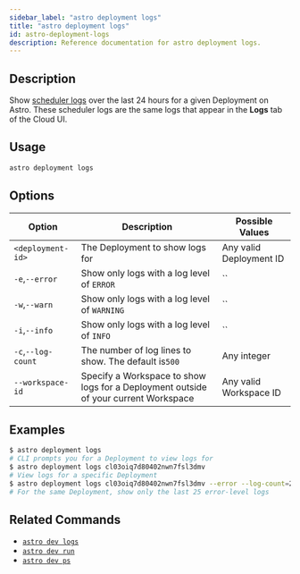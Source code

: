 ```yaml
---
sidebar_label: "astro deployment logs"
title: "astro deployment logs"
id: astro-deployment-logs
description: Reference documentation for astro deployment logs.
---
```


## Description

Show [scheduler logs](scheduler-logs.md) over the last 24 hours for a given Deployment on Astro. These scheduler logs are the same logs that appear in the **Logs** tab of the Cloud UI.

## Usage

```sh
astro deployment logs
```

## Options

| Option                   | Description                                     | Possible Values                     |
| ------------------------ | ----------------------------------------------- | ----------------------------------- |
| `<deployment-id>` | The Deployment to show logs for                 | Any valid Deployment ID |
| `-e`,`--error`           | Show only logs with a log level of `ERROR`      | ``                                  |
| `-w`,`--warn`            | Show only logs with a log level of `WARNING`    | ``                                  |
| `-i`,`--info`            | Show only logs with a log level of `INFO`       | ``                                  |
| `-c`,`--log-count`       | The number of log lines to show. The default is`500` | Any integer                         |
| `--workspace-id` | Specify a Workspace to show logs for a Deployment outside of your current Workspace| Any valid Workspace ID                                            |

## Examples

```sh
$ astro deployment logs
# CLI prompts you for a Deployment to view logs for
$ astro deployment logs cl03oiq7d80402nwn7fsl3dmv
# View logs for a specific Deployment
$ astro deployment logs cl03oiq7d80402nwn7fsl3dmv --error --log-count=25
# For the same Deployment, show only the last 25 error-level logs
```

## Related Commands

- [`astro dev logs`](cli/astro-dev-logs.md)
- [`astro dev run`](cli/astro-dev-run.md)
- [`astro dev ps`](cli/astro-dev-ps.md)
